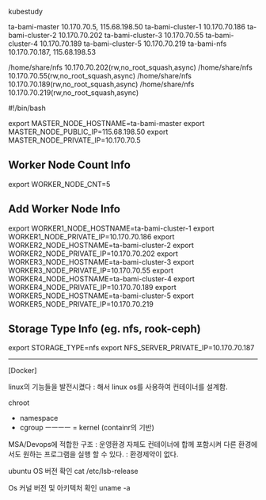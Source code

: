 kubestudy


ta-bami-master		10.170.70.5, 115.68.198.50
ta-bami-cluster-1 	10.170.70.186
ta-bami-cluster-2 	10.170.70.202
ta-bami-cluster-3	10.170.70.55
ta-bami-cluster-4	10.170.70.189
ta-bami-cluster-5	10.170.70.219
ta-bami-nfs			10.170.70.187, 115.68.198.53



/home/share/nfs 10.170.70.202(rw,no_root_squash,async)
/home/share/nfs 10.170.70.55(rw,no_root_squash,async)
/home/share/nfs 10.170.70.189(rw,no_root_squash,async)
/home/share/nfs 10.170.70.219(rw,no_root_squash,async)


#!/bin/bash

export MASTER_NODE_HOSTNAME=ta-bami-master
export MASTER_NODE_PUBLIC_IP=115.68.198.50
export MASTER_NODE_PRIVATE_IP=10.170.70.5

## Worker Node Count Info
export WORKER_NODE_CNT=5

## Add Worker Node Info
export WORKER1_NODE_HOSTNAME=ta-bami-cluster-1
export WORKER1_NODE_PRIVATE_IP=10.170.70.186
export WORKER2_NODE_HOSTNAME=ta-bami-cluster-2
export WORKER2_NODE_PRIVATE_IP=10.170.70.202
export WORKER3_NODE_HOSTNAME=ta-bami-cluster-3
export WORKER3_NODE_PRIVATE_IP=10.170.70.55
export WORKER4_NODE_HOSTNAME=ta-bami-cluster-4
export WORKER4_NODE_PRIVATE_IP=10.170.70.189
export WORKER5_NODE_HOSTNAME=ta-bami-cluster-5
export WORKER5_NODE_PRIVATE_IP=10.170.70.219

## Storage Type Info (eg. nfs, rook-ceph)
export STORAGE_TYPE=nfs
export NFS_SERVER_PRIVATE_IP=10.170.70.187



---
[Docker]

linux의 기능들을 발전시켰다 
: 해서 linux os를 사용하여 컨테이너를 설계함.

chroot
+ namespace
+ cgroup
ㅡㅡㅡㅡ
= kernel (containr의 기반)


MSA/Devops에 적합한 구조 
: 운영환경 자체도 컨테이너에 합께 포함시켜 다른 환경에서도 원하는 프로그램을 실행 할 수 있다.
: 환경제약이 없다.


ubuntu OS 버전 확인
cat /etc/lsb-release

Os 커널 버전 및 아키텍처 확인
uname -a


